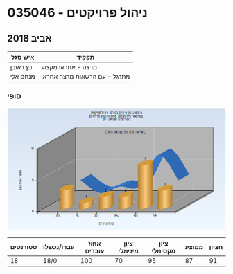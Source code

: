 # 035046 - ניהול פרויקטים

## אביב 2018

| איש סגל | תפקיד |
| ---- | ---- |
| כץ ראובן | מרצה - אחראי מקצוע |
| מנחם אלי | מתרגל - עם הרשאות מרצה אחראי |

### סופי

![201702 Finals](201702/Finals.png)

| סטודנטים | עברו/נכשלו | אחוז עוברים | ציון מינימלי | ציון מקסימלי | ממוצע | חציון |
| ---- | ---- | ---- | ---- | ---- | ---- | ---- |
| 18 | 18/0 | 100 | 70 | 95 | 87 | 91 |

